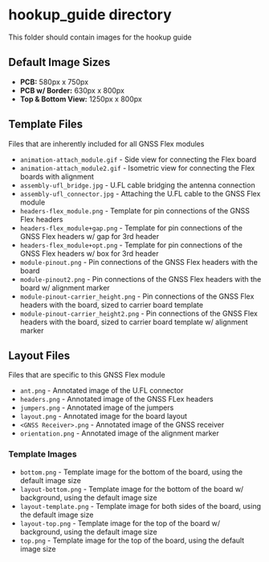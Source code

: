 hookup_guide directory
====================
This folder should contain images for the hookup guide


## Default Image Sizes

- **PCB:** 580px x 750px
- **PCB w/ Border:** 630px x 800px
- **Top & Bottom View:** 1250px x 800px



## Template Files
Files that are inherently included for all GNSS Flex modules

- `animation-attach_module.gif` - Side view for connecting the Flex board
- `animation-attach_module2.gif` - Isometric view for connecting the Flex boards with alignment
- `assembly-ufl_bridge.jpg` - U.FL cable bridging the antenna connection
- `assembly-ufl_connector.jpg` - Attaching the U.FL cable to the GNSS Flex module
- `headers-flex_module.png` - Template for pin connections of the GNSS Flex headers
- `headers-flex_module+gap.png` - Template for pin connections of the GNSS Flex headers w/ gap for 3rd header
- `headers-flex_module+opt.png` - Template for pin connections of the GNSS Flex headers w/ box for 3rd header
- `module-pinout.png` - Pin connections of the GNSS Flex headers with the board
- `module-pinout2.png` - Pin connections of the GNSS Flex headers with the board w/ alignment marker
- `module-pinout-carrier_height.png` - Pin connections of the GNSS Flex headers with the board, sized to carrier board template
- `module-pinout-carrier_height2.png` - Pin connections of the GNSS Flex headers with the board, sized to carrier board template w/ alignment marker


## Layout Files
Files that are specific to this GNSS Flex module

- `ant.png` - Annotated image of the U.FL connector
- `headers.png` - Annotated image of the GNSS FLex headers
- `jumpers.png` - Annotated image of the jumpers
- `layout.png` - Annotated image for the board layout
- `<GNSS Receiver>.png` - Annotated image of the GNSS receiver
- `orientation.png` - Annotated image of the alignment marker


### Template Images

- `bottom.png` - Template image for the bottom of the board, using the default image size
- `layout-bottom.png` - Template image for the bottom of the board w/ background, using the default image size
- `layout-template.png` - Template image for both sides of the board, using the default image size
- `layout-top.png` - Template image for the top of the board w/ background, using the default image size
- `top.png` - Template image for the top of the board, using the default image size
